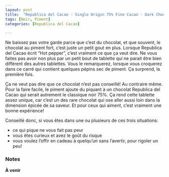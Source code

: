 ```yaml
---
layout: post
title:  "Republica del Cacao - Single Origin 75% Fine Cacao - Dark Chocolate with Hot Peppers"
tags: [Noir, Piment] 
categories: [Republica del Cacao]

---
```


Ne baissez pas votre garde parce que c’est du chocolat, et que souvent, le chocolat au piment fort, c’est juste un petit gout en plus. Lorsque Republica del Cacao écrit “Hot pepper”, c’est vraiment ce que ça veut dire.
Ne vous faites pas avoir non plus par un petit bout de tablette qui ne parait être bien différent des autres tablettes. Vous le remarquerez, lorsque vous croquerez dans ce carré qui contient quelques pépins sec de piment. Ça surprend, la première fois.

Ça ne veut pas dire que ce chocolat n’est pas conseillé! Au contraire même. Pour la faire facile, le piment ajoute du piquant à un chocolat Republica del Cacao qui serait autrement le classique noir 75%. Ça rend cette tablette assez unique, car c’est un des rare chocolat qui ose aller aussi loin dans la dimension épicée de sa saveur. Et pour ceux qui aiment, c’est vraiment une bonne expérience!

Conseillé donc, si vous êtes dans une ou plusieurs de ces trois situations:
- ce qui pique ne vous fait pas peur
- vous êtes curieux et avez le goût du risque
- vous voulez l’offir en cadeau à quelqu’un sans l’avertir, pour rigoler un peu!

### Notes

**À venir**